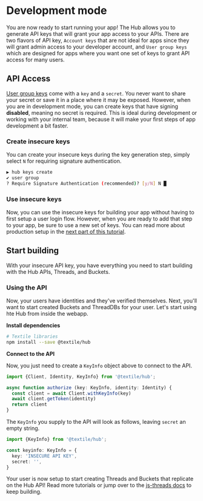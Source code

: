 # Development mode

You are now ready to start running your app! The Hub allows you to generate API keys that will grant your app access to your APIs. There are two flavors of API key, `Account keys` that are not ideal for apps since they will grant admin access to your developer account, and `User group keys` which are designed for apps where you want one set of keys to grant API access for many users.

## API Access

[User group keys](../../hub/app-apis.md) come with a `key` and a `secret`. You never want to share your secret or save it in a place where it may be exposed. However, when you are in development mode, you can create keys that have signing **disabled**, meaning no secret is required. This is ideal during development or working with your internal team, because it will make your first steps of app development a bit faster.

### Create insecure keys

You can create your insecure keys during the key generation step, simply select `N` for requiring signature authentication.

```bash
▶ hub keys create
✔ user group
? Require Signature Authentication (recommended)? [y/N] N █
```

### Use insecure keys

Now, you can use the insecure keys for building your app without having to first setup a user login flow. However, when you are ready to add that step to your app, be sure to use a new set of keys. You can read more about production setup in the [next part of this tutorial](production-auth.md).

## Start building

With your insecure API key, you have everything you need to start building with the Hub APIs, Threads, and Buckets. 

### Using the API

Now, your users have identities and they've verified themselves. Next, you'll want to start created Buckets and ThreadDBs for your user. Let's start using hte Hub from inside the webapp.

**Install dependencies**

```bash
# Textile libraries
npm install --save @textile/hub
```

**Connect to the API**

Now, you just need to create a `KeyInfo` object above to connect to the API.

```typescript
import {Client, Identity, KeyInfo} from '@textile/hub';

async function authorize (key: KeyInfo, identity: Identity) {
  const client = await Client.withKeyInfo(key)
  await client.getToken(identity)
  return client
}
```

The `KeyInfo` you supply to the API will look as follows, leaving `secret` an empty string.

```typescript
import {KeyInfo} from '@textile/hub';

const keyinfo: KeyInfo = {
  key: 'INSECURE API KEY',
  secret: '',
}
```

Your user is now setup to start creating Threads and Buckets that replicate on the Hub API! Read more tutorials or jump over to the [js-threads docs](https://textileio.github.io/js-threads) to keep building.

<br />
